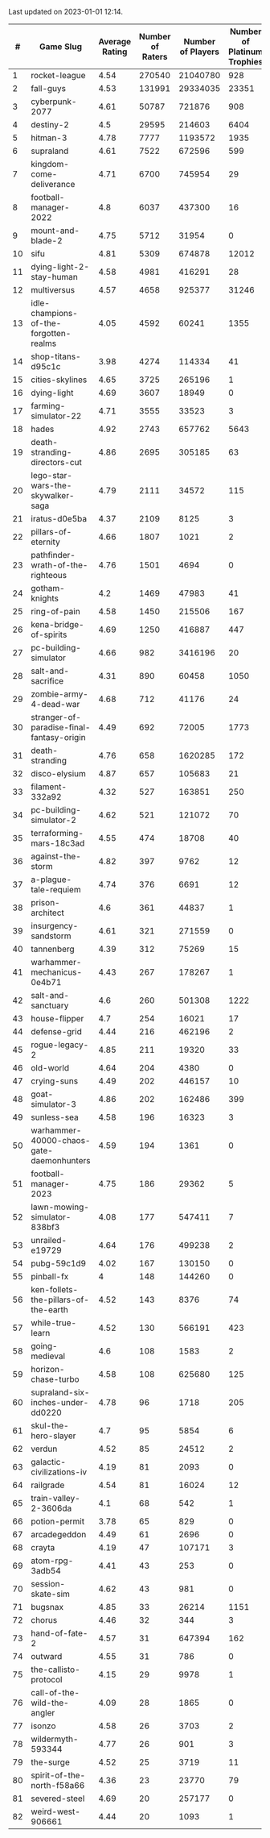 Last updated on 2023-01-01 12:14.


|#|Game Slug|Average Rating|Number of Raters|Number of Players|Number of Platinum Trophies|Max Rarity (%)|
|---|---|---|---|---|---|---|
|1|rocket-league|4.54|270540|21040780|928|77|
|2|fall-guys|4.53|131991|29334035|23351|8|
|3|cyberpunk-2077|4.61|50787|721876|908|64|
|4|destiny-2|4.5|29595|214603|6404|94|
|5|hitman-3|4.78|7777|1193572|1935|47|
|6|supraland|4.61|7522|672596|599|99|
|7|kingdom-come-deliverance|4.71|6700|745954|29|30|
|8|football-manager-2022|4.8|6037|437300|16|49|
|9|mount-and-blade-2|4.75|5712|31954|0|21|
|10|sifu|4.81|5309|674878|12012|96|
|11|dying-light-2-stay-human|4.58|4981|416291|28|5|
|12|multiversus|4.57|4658|925377|31246|76|
|13|idle-champions-of-the-forgotten-realms|4.05|4592|60241|1355|16|
|14|shop-titans-d95c1c|3.98|4274|114334|41|97|
|15|cities-skylines|4.65|3725|265196|1|72|
|16|dying-light|4.69|3607|18949|0|95|
|17|farming-simulator-22|4.71|3555|33523|3|78|
|18|hades|4.92|2743|657762|5643|89|
|19|death-stranding-directors-cut|4.86|2695|305185|63|89|
|20|lego-star-wars-the-skywalker-saga|4.79|2111|34572|115|97|
|21|iratus-d0e5ba|4.37|2109|8125|3|85|
|22|pillars-of-eternity|4.66|1807|1021|2|80|
|23|pathfinder-wrath-of-the-righteous|4.76|1501|4694|0|48|
|24|gotham-knights|4.2|1469|47983|41|22|
|25|ring-of-pain|4.58|1450|215506|167|96|
|26|kena-bridge-of-spirits|4.69|1250|416887|447|94|
|27|pc-building-simulator|4.66|982|3416196|20|48|
|28|salt-and-sacrifice|4.31|890|60458|1050|91|
|29|zombie-army-4-dead-war|4.68|712|41176|24|67|
|30|stranger-of-paradise-final-fantasy-origin|4.49|692|72005|1773|98|
|31|death-stranding|4.76|658|1620285|172|91|
|32|disco-elysium|4.87|657|105683|21|28|
|33|filament-332a92|4.32|527|163851|250|93|
|34|pc-building-simulator-2|4.62|521|121072|70|74|
|35|terraforming-mars-18c3ad|4.55|474|18708|40|47|
|36|against-the-storm|4.82|397|9762|12|35|
|37|a-plague-tale-requiem|4.74|376|6691|12|91|
|38|prison-architect|4.6|361|44837|1|31|
|39|insurgency-sandstorm|4.61|321|271559|0|6|
|40|tannenberg|4.39|312|75269|15|88|
|41|warhammer-mechanicus-0e4b71|4.43|267|178267|1|24|
|42|salt-and-sanctuary|4.6|260|501308|1222|83|
|43|house-flipper|4.7|254|16021|17|94|
|44|defense-grid|4.44|216|462196|2|80|
|45|rogue-legacy-2|4.85|211|19320|33|2|
|46|old-world|4.64|204|4380|0|83|
|47|crying-suns|4.49|202|446157|10|65|
|48|goat-simulator-3|4.86|202|162486|399|91|
|49|sunless-sea|4.58|196|16323|3|36|
|50|warhammer-40000-chaos-gate-daemonhunters|4.59|194|1361|0|72|
|51|football-manager-2023|4.75|186|29362|5|79|
|52|lawn-mowing-simulator-838bf3|4.08|177|547411|7|86|
|53|unrailed-e19729|4.64|176|499238|2|7|
|54|pubg-59c1d9|4.02|167|130150|0|73|
|55|pinball-fx|4|148|144260|0|85|
|56|ken-follets-the-pillars-of-the-earth|4.52|143|8376|74|46|
|57|while-true-learn|4.52|130|566191|423|93|
|58|going-medieval|4.6|108|1583|2|66|
|59|horizon-chase-turbo|4.58|108|625680|125|88|
|60|supraland-six-inches-under-dd0220|4.78|96|1718|205|99|
|61|skul-the-hero-slayer|4.7|95|5854|6|96|
|62|verdun|4.52|85|24512|2|75|
|63|galactic-civilizations-iv|4.19|81|2093|0|80|
|64|railgrade|4.54|81|16024|12|98|
|65|train-valley-2-3606da|4.1|68|542|1|89|
|66|potion-permit|3.78|65|829|0|98|
|67|arcadegeddon|4.49|61|2696|0|91|
|68|crayta|4.19|47|107171|3|23|
|69|atom-rpg-3adb54|4.41|43|253|0|97|
|70|session-skate-sim|4.62|43|981|0|25|
|71|bugsnax|4.85|33|26214|1151|97|
|72|chorus|4.46|32|344|3|85|
|73|hand-of-fate-2|4.57|31|647394|162|72|
|74|outward|4.55|31|786|0|72|
|75|the-callisto-protocol|4.15|29|9978|1|93|
|76|call-of-the-wild-the-angler|4.09|28|1865|0|55|
|77|isonzo|4.58|26|3703|2|58|
|78|wildermyth-593344|4.77|26|901|3|13|
|79|the-surge|4.52|25|3719|11|94|
|80|spirit-of-the-north-f58a66|4.36|23|23770|79|64|
|81|severed-steel|4.69|20|257177|0|0.1|
|82|weird-west-906661|4.44|20|1093|1|84|
